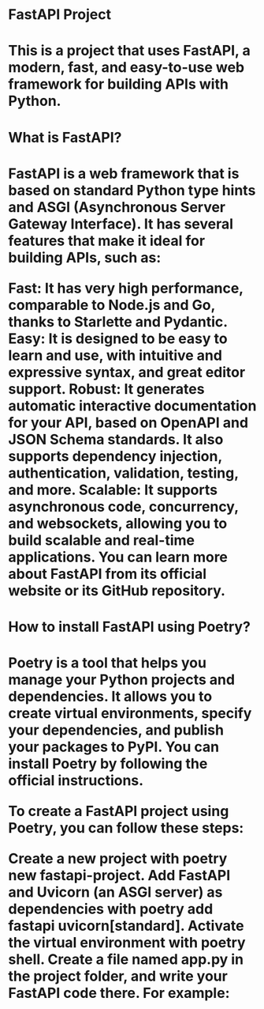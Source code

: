 <h1>FastAPI Project<h1>
This is a project that uses FastAPI, a modern, fast, and easy-to-use web framework for building APIs with Python.

<h1>What is FastAPI?<h1>
FastAPI is a web framework that is based on standard Python type hints and ASGI (Asynchronous Server Gateway Interface). It has several features that make it ideal for building APIs, such as:

Fast: It has very high performance, comparable to Node.js and Go, thanks to Starlette and Pydantic.
Easy: It is designed to be easy to learn and use, with intuitive and expressive syntax, and great editor support.
Robust: It generates automatic interactive documentation for your API, based on OpenAPI and JSON Schema standards. It also supports dependency injection, authentication, validation, testing, and more.
Scalable: It supports asynchronous code, concurrency, and websockets, allowing you to build scalable and real-time applications.
You can learn more about FastAPI from its official website or its GitHub repository.

<h1>How to install FastAPI using Poetry?<h1>
Poetry is a tool that helps you manage your Python projects and dependencies. It allows you to create virtual environments, specify your dependencies, and publish your packages to PyPI. You can install Poetry by following the official instructions.

To create a FastAPI project using Poetry, you can follow these steps:

Create a new project with poetry new fastapi-project.
Add FastAPI and Uvicorn (an ASGI server) as dependencies with poetry add fastapi uvicorn[standard].
Activate the virtual environment with poetry shell.
Create a file named app.py in the project folder, and write your FastAPI code there. For example:
